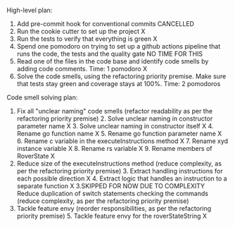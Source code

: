 High-level plan:
1. Add pre-commit hook for conventional commits CANCELLED
2. Run the cookie cutter to set up the project X
3. Run the tests to verify that everything is green X
4. Spend one pomodoro on trying to set up a github actions pipeline that runs the code, the tests and the quality gate NO TIME FOR THIS
5. Read one of the files in the code base and identify code smells by adding code comments. Time: 1 pomodoro X
6. Solve the code smells, using the refactoring priority premise. Make sure that tests stay green and coverage stays at 100%. Time: 2 pomodoros

Code smell solving plan:
1. Fix all "unclear naming" code smells (refactor readability as per the refactoring priority premise)
   2. Solve unclear naming in constructor parameter name X
   3. Solve unclear naming in constructor itself X
   4. Rename go function name X
   5. Rename go function parameter name X
   6. Rename c variable in the executeInstructions method X
   7. Rename xyd instance variable X
   8. Rename rs variable X
   9. Rename members of RoverState X
2. Reduce size of the executeInstructions method (reduce complexity, as per the refactoring priority premise)
   3. Extract handling instructions for each possible direction X
   4. Extract logic that handles an instruction to a separate function X
3.SKIPPED FOR NOW DUE TO COMPLEXITY Reduce duplication of switch statements checking the commands (reduce complexity, as per the refactoring priority premise)
4. Tackle feature envy (reorder responsibilities, as per the refactoring priority premise)
   5. Tackle feature envy for the roverStateString X
